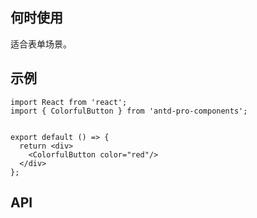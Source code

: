 ## 何时使用

适合表单场景。

## 示例

```tsx
import React from 'react';
import { ColorfulButton } from 'antd-pro-components';


export default () => {
  return <div>
    <ColorfulButton color="red"/>
  </div>
};
```

## API

<API hideTitle  src="@/components/colorful-button/colorful-button.tsx" />
